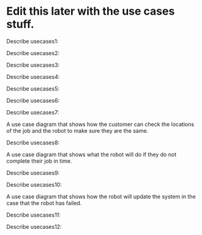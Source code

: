 # Edit this later with the use cases stuff.

Describe usecases1:



Describe usecases2:



Describe usecases3:



Describe usecases4:



Describe usecases5:



Describe usecases6:



Describe usecases7:

A use case diagram that shows how the customer can check the locations of the job and the robot to make sure they are the same.


Describe usecases8:

A use case diagram that shows what the robot will do if they do not complete their job in time.

Describe usecases9:



Describe usecases10:

A use case diagram that shows how the robot will update the system in the case that the robot has failed.

Describe usecases11:



Describe usecases12:

